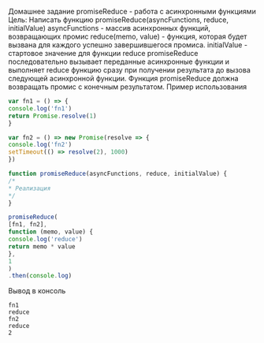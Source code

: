Домашнее задание
promiseReduce - работа с асинхронными функциями
Цель: Написать функцию promiseReduce(asyncFunctions, reduce, initialValue) asyncFunctions - массив асинхронных функций, возвращающих промис reduce(memo, value) - функция, которая будет вызвана для каждого успешно завершившегося промиса. initialValue - стартовое значение для функции reduce promiseReduce последовательно вызывает переданные асинхронные функции и выполняет reduce функцию сразу при получении результата до вызова следующей асинхронной функции. Функция promiseReduce должна возвращать промис с конечным результатом.
Пример использования

```javascript
var fn1 = () => {
console.log('fn1')
return Promise.resolve(1)
}

var fn2 = () => new Promise(resolve => {
console.log('fn2')
setTimeout(() => resolve(2), 1000)
})

function promiseReduce(asyncFunctions, reduce, initialValue) { 
/* 
* Реализация
*/
}

promiseReduce(
[fn1, fn2], 
function (memo, value) {
console.log('reduce')
return memo * value
}, 
1
)
.then(console.log) 
```

Вывод в консоль

```
fn1
reduce
fn2
reduce
2
```
